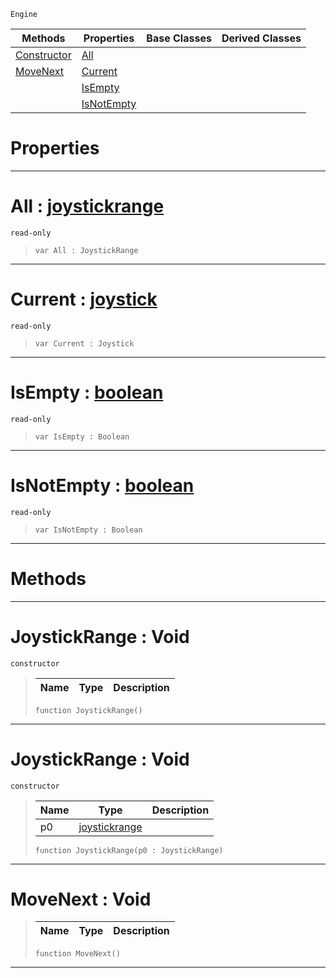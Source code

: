  `Engine`

|Methods|Properties|Base Classes|Derived Classes|
|---|---|---|---|
|[ Constructor](https://github.com/PlasmaEngine/PlasmaDocs/tree/master/docs/C%2B%2B/code_reference/class_reference/joystickrange.markdown#joystickrange-void)|[ All](https://github.com/PlasmaEngine/PlasmaDocs/tree/master/docs/C%2B%2B/code_reference/class_reference/joystickrange.markdown#all-plasma-engine-document)| | |
|[ MoveNext](https://github.com/PlasmaEngine/PlasmaDocs/tree/master/docs/C%2B%2B/code_reference/class_reference/joystickrange.markdown#movenext-void)|[ Current](https://github.com/PlasmaEngine/PlasmaDocs/tree/master/docs/C%2B%2B/code_reference/class_reference/joystickrange.markdown#current-plasma-engine-docu)| | |
| |[ IsEmpty](https://github.com/PlasmaEngine/PlasmaDocs/tree/master/docs/C%2B%2B/code_reference/class_reference/joystickrange.markdown#isempty-plasma-engine-docu)| | |
| |[ IsNotEmpty](https://github.com/PlasmaEngine/PlasmaDocs/tree/master/docs/C%2B%2B/code_reference/class_reference/joystickrange.markdown#isnotempty-plasma-engine-d)| | |


 #  Properties


---  
 #  All : [joystickrange](https://github.com/PlasmaEngine/PlasmaDocs/tree/master/docs/C%2B%2B/code_reference/class_reference/joystickrange.markdown)

 `read-only`

> 
> ``` lang=cpp, name=Lightning
> var All : JoystickRange


---  
 #  Current : [joystick](https://github.com/PlasmaEngine/PlasmaDocs/tree/master/docs/C%2B%2B/code_reference/class_reference/joystick.markdown)

 `read-only`

> 
> ``` lang=cpp, name=Lightning
> var Current : Joystick


---  
 #  IsEmpty : [boolean](https://github.com/PlasmaEngine/PlasmaDocs/tree/master/docs/C%2B%2B/code_reference/lightning_base_types/boolean.markdown)

 `read-only`

> 
> ``` lang=cpp, name=Lightning
> var IsEmpty : Boolean


---  
 #  IsNotEmpty : [boolean](https://github.com/PlasmaEngine/PlasmaDocs/tree/master/docs/C%2B%2B/code_reference/lightning_base_types/boolean.markdown)

 `read-only`

> 
> ``` lang=cpp, name=Lightning
> var IsNotEmpty : Boolean


---  
 #  Methods


---  
 #  JoystickRange : Void

 `constructor`

> 
> |Name|Type|Description|
> |---|---|---|
> ``` lang=cpp, name=Lightning
> function JoystickRange()
> ``` 


---  
 #  JoystickRange : Void

 `constructor`

> 
> |Name|Type|Description|
> |---|---|---|
> |p0|[joystickrange](https://github.com/PlasmaEngine/PlasmaDocs/tree/master/docs/C%2B%2B/code_reference/class_reference/joystickrange.markdown)| |
> ``` lang=cpp, name=Lightning
> function JoystickRange(p0 : JoystickRange)
> ``` 


---  
 #  MoveNext : Void

> 
> |Name|Type|Description|
> |---|---|---|
> ``` lang=cpp, name=Lightning
> function MoveNext()
> ``` 


---  
 

 